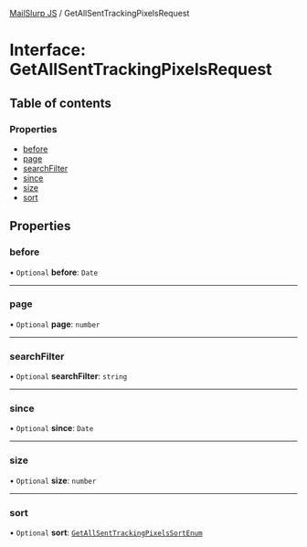 [MailSlurp JS](../README.md) / GetAllSentTrackingPixelsRequest

# Interface: GetAllSentTrackingPixelsRequest

## Table of contents

### Properties

- [before](GetAllSentTrackingPixelsRequest.md#before)
- [page](GetAllSentTrackingPixelsRequest.md#page)
- [searchFilter](GetAllSentTrackingPixelsRequest.md#searchfilter)
- [since](GetAllSentTrackingPixelsRequest.md#since)
- [size](GetAllSentTrackingPixelsRequest.md#size)
- [sort](GetAllSentTrackingPixelsRequest.md#sort)

## Properties

### before

• `Optional` **before**: `Date`

___

### page

• `Optional` **page**: `number`

___

### searchFilter

• `Optional` **searchFilter**: `string`

___

### since

• `Optional` **since**: `Date`

___

### size

• `Optional` **size**: `number`

___

### sort

• `Optional` **sort**: [`GetAllSentTrackingPixelsSortEnum`](../enums/GetAllSentTrackingPixelsSortEnum.md)
